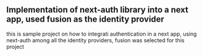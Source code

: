 ## Implementation of next-auth library into a next app, used fusion as the identity provider

this is sample project on how to integrati authentication in a next app, using next-auth
among all the identity providers, fusion was selected for this project
